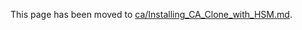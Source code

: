 This page has been moved to [ca/Installing_CA_Clone_with_HSM.md](ca/Installing_CA_Clone_with_HSM.md).